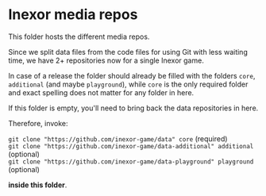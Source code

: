 
# Inexor media repos

This folder hosts the different media repos.

Since we split data files from the code files for using Git with less waiting time, we have 2+ repositories now for a single Inexor game.


In case of a release the folder should already be filled with the folders `core`, `additional` (and maybe `playground`),
while `core` is the only required folder and exact spelling does not matter for any folder in here.

If this folder is empty, you'll need to bring back the data repositories in here.

Therefore, invoke:  

`git clone "https://github.com/inexor-game/data" core` (required)  
`git clone "https://github.com/inexor-game/data-additional" additional` (optional)  
`git clone "https://github.com/inexor-game/data-playground" playground` (optional)  

**inside this folder**.
